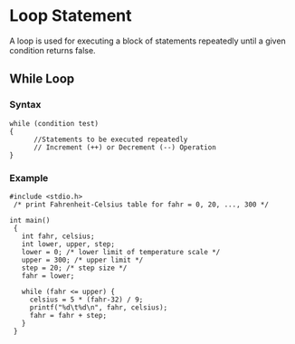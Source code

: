 # Loop Statement
A loop is used for executing a block of statements repeatedly until a given condition returns false.

## While Loop
### Syntax
```
while (condition test)
{
      //Statements to be executed repeatedly 
      // Increment (++) or Decrement (--) Operation
}
```
### Example
```
#include <stdio.h>
 /* print Fahrenheit-Celsius table for fahr = 0, 20, ..., 300 */

int main()
 {
   int fahr, celsius;
   int lower, upper, step;
   lower = 0; /* lower limit of temperature scale */
   upper = 300; /* upper limit */
   step = 20; /* step size */
   fahr = lower;
   
   while (fahr <= upper) {
     celsius = 5 * (fahr-32) / 9;
     printf("%d\t%d\n", fahr, celsius);
     fahr = fahr + step;
   }
 } 
```
